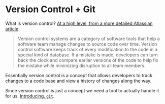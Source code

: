 # Version Control + Git

What is version control? [At a high level, from a more detailed Atlassian article](https://www.atlassian.com/git/tutorials/what-is-version-control):

> Version control systems are a category of software tools that help a software team manage changes to source code over time. Version control software keeps track of every modification to the code in a special kind of database. If a mistake is made, developers can turn back the clock and compare earlier versions of the code to help fix the mistake while minimizing disruption to all team members.

Essentially version control is a concept that allows developers to track changes to a code base and view a history of changes along the way.

Since version control is just a concept we need a tool to actually handle it for us. [Introducing, `git`](https://git-scm.com).
